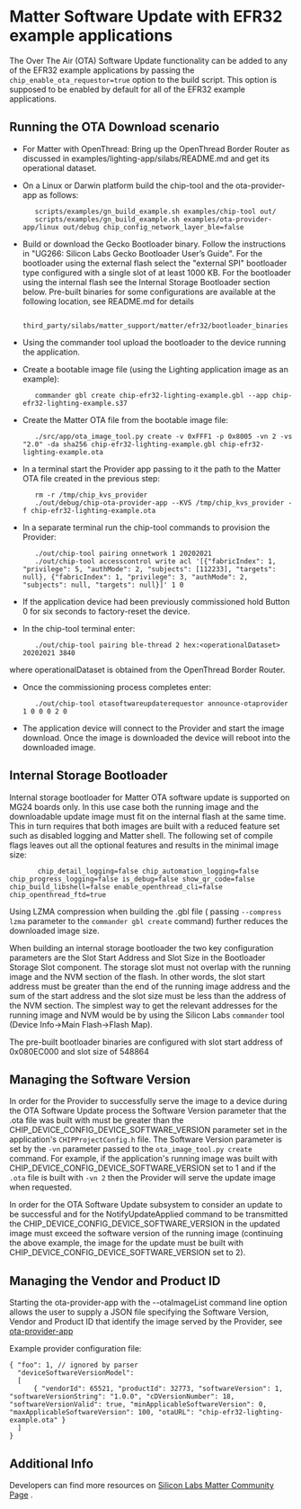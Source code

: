 # Matter Software Update with EFR32 example applications

The Over The Air (OTA) Software Update functionality can be added to any of the
EFR32 example applications by passing the `chip_enable_ota_requestor=true`
option to the build script. This option is supposed to be enabled by default for
all of the EFR32 example applications.

## Running the OTA Download scenario

-   For Matter with OpenThread: Bring up the OpenThread Border Router as
    discussed in examples/lighting-app/silabs/README.md and get its operational
    dataset.

-   On a Linux or Darwin platform build the chip-tool and the ota-provider-app
    as follows:

           scripts/examples/gn_build_example.sh examples/chip-tool out/
           scripts/examples/gn_build_example.sh examples/ota-provider-app/linux out/debug chip_config_network_layer_ble=false

-   Build or download the Gecko Bootloader binary. Follow the instructions in
    "UG266: Silicon Labs Gecko Bootloader User’s Guide". For the bootloader
    using the external flash select the "external SPI" bootloader type
    configured with a single slot of at least 1000 KB. For the bootloader using
    the internal flash see the Internal Storage Bootloader section below.
    Pre-built binaries for some configurations are available at the following
    location, see README.md for details

           third_party/silabs/matter_support/matter/efr32/bootloader_binaries

-   Using the commander tool upload the bootloader to the device running the
    application.

-   Create a bootable image file (using the Lighting application image as an
    example):

           commander gbl create chip-efr32-lighting-example.gbl --app chip-efr32-lighting-example.s37

-   Create the Matter OTA file from the bootable image file:

           ./src/app/ota_image_tool.py create -v 0xFFF1 -p 0x8005 -vn 2 -vs "2.0" -da sha256 chip-efr32-lighting-example.gbl chip-efr32-lighting-example.ota

-   In a terminal start the Provider app passing to it the path to the Matter
    OTA file created in the previous step:

           rm -r /tmp/chip_kvs_provider
           ./out/debug/chip-ota-provider-app --KVS /tmp/chip_kvs_provider -f chip-efr32-lighting-example.ota

-   In a separate terminal run the chip-tool commands to provision the Provider:

           ./out/chip-tool pairing onnetwork 1 20202021
           ./out/chip-tool accesscontrol write acl '[{"fabricIndex": 1, "privilege": 5, "authMode": 2, "subjects": [112233], "targets": null}, {"fabricIndex": 1, "privilege": 3, "authMode": 2, "subjects": null, "targets": null}]' 1 0

-   If the application device had been previously commissioned hold Button 0 for
    six seconds to factory-reset the device.

-   In the chip-tool terminal enter:

           ./out/chip-tool pairing ble-thread 2 hex:<operationalDataset> 20202021 3840

where operationalDataset is obtained from the OpenThread Border Router.

-   Once the commissioning process completes enter:

           ./out/chip-tool otasoftwareupdaterequestor announce-otaprovider 1 0 0 0 2 0

-   The application device will connect to the Provider and start the image
    download. Once the image is downloaded the device will reboot into the
    downloaded image.

## Internal Storage Bootloader

Internal storage bootloader for Matter OTA software update is supported on MG24
boards only. In this use case both the running image and the downloadable update
image must fit on the internal flash at the same time. This in turn requires
that both images are built with a reduced feature set such as disabled logging
and Matter shell. The following set of compile flags leaves out all the optional
features and results in the minimal image size:

           chip_detail_logging=false chip_automation_logging=false chip_progress_logging=false is_debug=false show_qr_code=false chip_build_libshell=false enable_openthread_cli=false chip_openthread_ftd=true

Using LZMA compression when building the .gbl file ( passing `--compress lzma`
parameter to the `commander gbl create` command) further reduces the downloaded
image size.

When building an internal storage bootloader the two key configuration
parameters are the Slot Start Address and Slot Size in the Bootloader Storage
Slot component. The storage slot must not overlap with the running image and the
NVM section of the flash. In other words, the slot start address must be greater
than the end of the running image address and the sum of the start address and
the slot size must be less than the address of the NVM section. The simplest way
to get the relevant addresses for the running image and NVM would be by using
the Silicon Labs `commander` tool (Device Info->Main Flash->Flash Map).

The pre-built bootloader binaries are configured with slot start address of
0x080EC000 and slot size of 548864

## Managing the Software Version

In order for the Provider to successfully serve the image to a device during the
OTA Software Update process the Software Version parameter that the .ota file
was built with must be greater than the
CHIP_DEVICE_CONFIG_DEVICE_SOFTWARE_VERSION parameter set in the application's
`CHIPProjectConfig.h` file. The Software Version parameter is set by the `-vn`
parameter passed to the `ota_image_tool.py create` command. For example, if the
application's running image was built with
CHIP_DEVICE_CONFIG_DEVICE_SOFTWARE_VERSION set to 1 and if the `.ota` file is
built with `-vn 2` then the Provider will serve the update image when requested.

In order for the OTA Software Update subsystem to consider an update to be
successful and for the NotifyUpdateApplied command to be transmitted the
CHIP_DEVICE_CONFIG_DEVICE_SOFTWARE_VERSION in the updated image must exceed the
software version of the running image (continuing the above example, the image
for the update must be built with CHIP_DEVICE_CONFIG_DEVICE_SOFTWARE_VERSION set
to 2).

## Managing the Vendor and Product ID

Starting the ota-provider-app with the --otaImageList command line option allows
the user to supply a JSON file specifying the Software Version, Vendor and
Product ID that identify the image served by the Provider, see
[ota-provider-app](../../examples/ota-provider-app/linux/README.md)

Example provider configuration file:

```
{ "foo": 1, // ignored by parser
  "deviceSoftwareVersionModel":
  [
      { "vendorId": 65521, "productId": 32773, "softwareVersion": 1, "softwareVersionString": "1.0.0", "cDVersionNumber": 18, "softwareVersionValid": true, "minApplicableSoftwareVersion": 0, "maxApplicableSoftwareVersion": 100, "otaURL": "chip-efr32-lighting-example.ota" }
  ]
}
```

## Additional Info

Developers can find more resources on
[Silicon Labs Matter Community Page](https://community.silabs.com/s/article/connected-home-over-ip-chip-faq?language=en_US)
.
